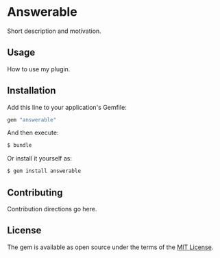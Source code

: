 # Answerable
Short description and motivation.

## Usage
How to use my plugin.

## Installation
Add this line to your application's Gemfile:

```ruby
gem "answerable"
```

And then execute:
```bash
$ bundle
```

Or install it yourself as:
```bash
$ gem install answerable
```

## Contributing
Contribution directions go here.

## License
The gem is available as open source under the terms of the [MIT License](https://opensource.org/licenses/MIT).
